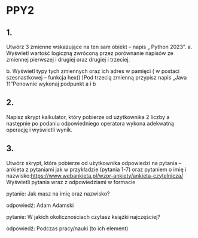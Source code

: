 # PPY2
## 1.
Utwórz 3 zmienne wskazujące na ten sam obiekt – napis „ Python 2023”.
   a. Wyświetl wartość logiczną zwróconą przez porównanie napisów ze zmiennej pierwszej i drugiej oraz drugiej i trzeciej.

   b. Wyświetl typy tych zmiennych oraz ich adres w pamięci ( w postaci szesnastkowej – funkcja hex() )Pod trzecią zmienną przypisz napis „Java 11”Ponownie wykonaj podpunkt a i b
## 2. 
Napisz skrypt kalkulator, który pobierze od użytkownika 2 liczby a następnie po podaniu odpowiedniego operatora wykona adekwatną operację i wyświetli wynik.
## 3.
Utwórz skrypt, która pobierze od użytkownika odpowiedzi na pytania – ankieta z pytaniami jak w przykładzie (pytania 1-7) oraz pytaniem o imię i nazwisko:https://www.webankieta.pl/wzor-ankiety/ankieta-czytelnicza/
Wyświetli  pytania wraz z odpowiedziami w formacie

pytanie: Jak masz na imię oraz nazwisko?

odpowiedź: Adam Adamski

pytanie: W jakich okolicznościach czytasz książki najczęściej?

odpowiedź: Podczas pracy/nauki (to ich element)